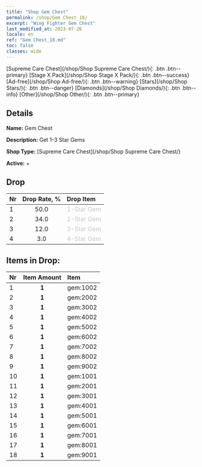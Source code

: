 ```yaml
---
title: "Shop Gem Chest"
permalink: /shop/Gem Chest_18/
excerpt: "Wing Fighter Gem Chest"
last_modified_at: 2023-07-26
locale: en
ref: "Gem Chest_18.md"
toc: false
classes: wide
---
```



  [Supreme Care Chest](/shop/Shop Supreme Care Chest/){: .btn .btn--primary}   [Stage X Pack](/shop/Shop Stage X Pack/){: .btn .btn--success}   [Ad-free](/shop/Shop Ad-free/){: .btn .btn--warning}   [Stars](/shop/Shop Stars/){: .btn .btn--danger}   [Diamonds](/shop/Shop Diamonds/){: .btn .btn--info}   [Other](/shop/Shop Other/){: .btn .btn--primary} 

## Details

 **Name:** Gem Chest 

 **Description:** Get 1-3 Star Gems

 **Shop Type:** [Supreme Care Chest](/shop/Shop Supreme Care Chest/)

 **Active:** + 



## Drop

  |  Nr | Drop Rate, %  |    Drop Item     |
  |:----|:-------------:|:-----------------|
  | 1 | 50.0 | <span style="color: #c7c7c7">1-Star Gem</span><br/><span style="color: #ffffff;"></span> | 
  | 2 | 34.0 | <span style="color: #c7c7c7">2-Star Gem</span><br/><span style="color: #ffffff;"></span> | 
  | 3 | 12.0 | <span style="color: #c7c7c7">3-Star Gem</span><br/><span style="color: #ffffff;"></span> | 
  | 4 | 3.0 | <span style="color: #c7c7c7">4-Star Gem</span><br/><span style="color: #ffffff;"></span> | 


## Items in Drop:

  |  Nr | Item Amount  |       Item       |
  |:----|:------------:|:-----------------|
  | 1 | **1**  | gem:1002  | 
  | 2 | **1**  | gem:2002  | 
  | 3 | **1**  | gem:3002  | 
  | 4 | **1**  | gem:4002  | 
  | 5 | **1**  | gem:5002  | 
  | 6 | **1**  | gem:6002  | 
  | 7 | **1**  | gem:7002  | 
  | 8 | **1**  | gem:8002  | 
  | 9 | **1**  | gem:9002  | 
  | 10 | **1**  | gem:1001  | 
  | 11 | **1**  | gem:2001  | 
  | 12 | **1**  | gem:3001  | 
  | 13 | **1**  | gem:4001  | 
  | 14 | **1**  | gem:5001  | 
  | 15 | **1**  | gem:6001  | 
  | 16 | **1**  | gem:7001  | 
  | 17 | **1**  | gem:8001  | 
  | 18 | **1**  | gem:9001  | 

